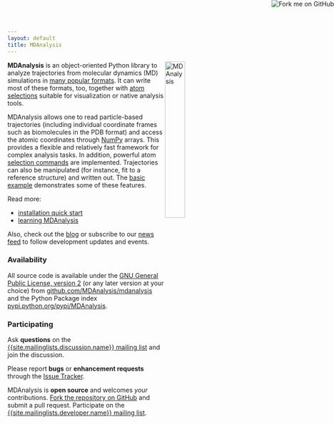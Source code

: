 ```yaml
---
layout: default
title: MDAnalysis
---
```



<img src="{{ site.baseurl }}public/mdanalysis-logo_square.png"
style="float: right" alt="MDAnalysis" width="30%"/>

**MDAnalysis** is an object-oriented Python library to analyze
trajectories from molecular dynamics (MD) simulations in [many popular
formats]({{site.pypi.docs}}/documentation_pages/coordinates/init.html#id1). It
can write most of these formats, too, together with [atom
selections]({{site.pypi.docs}}/documentation_pages/selections_modules.html#selection-exporters)
suitable for visualization or native analysis tools.

MDAnalysis allows one to read particle-based trajectories (including
individual coordinate frames such as biomolecules in the PDB format)
and access the atomic coordinates through
[NumPy](http://numpy.scipy.org/) arrays. This provides a flexible and
relatively fast framework for complex analysis tasks. In addition,
powerful atom
[selection commands]({{site.pypi.docs}}/documentation_pages/selections.html)
are implemented. Trajectories can also be manipulated (for instance,
fit to a reference structure) and written out. The
[basic example]({{site.baseurl}}pages/basic_example) demonstrates some
of these features.

Read more:

* [installation quick start]({{site.baseurl}}pages/installation_quick_start)
* [learning MDAnalysis]({{site.baseurl}}pages/learning_MDAnalysis)

Also, check out the [blog]({{site.baseurl}}blog) or subscribe to our 
[news feed]({{site.baseurl}}{{site.feed.path}}) to follow development
updates and events.

### Availability

All source code is available under the
[GNU General Public License, version 2](https://www.gnu.org/licenses/gpl-2.0.html)
(or any later version at your choice) from
[github.com/MDAnalysis/mdanalysis](https://github.com/MDAnalysis/mdanalysis)
and the Python Package index
[pypi.python.org/pypi/MDAnalysis](http://pypi.python.org/pypi/MDAnalysis).


### Participating

Ask **questions** on the [{{site.mailinglists.discussion.name}}
mailing list]({{site.mailinglists.discussion.url}}) and join the
discussion.

Please report **bugs** or **enhancement requests** through the [Issue
Tracker]({{site.github.issues}}). 

MDAnalysis is **open source** and welcomes *your* contributions. [Fork
the repository on
GitHub](https://github.com/MDAnalysis/mdanalysis#fork-destination-box)
and submit a pull request. Participate on the [{{site.mailinglists.developer.name}}
mailing list]({{site.mailinglists.developer.url}}).

<a href="https://github.com/MDAnalysis/mdanalysis"><img style="position: absolute; top:
0; right: 0; border: 0;"
src="https://camo.githubusercontent.com/a6677b08c955af8400f44c6298f40e7d19cc5b2d/68747470733a2f2f73332e616d617a6f6e6177732e636f6d2f6769746875622f726962626f6e732f666f726b6d655f72696768745f677261795f3664366436642e706e67"
alt="Fork me on GitHub"
data-canonical-src="https://s3.amazonaws.com/github/ribbons/forkme_right_gray_6d6d6d.png"></a>
